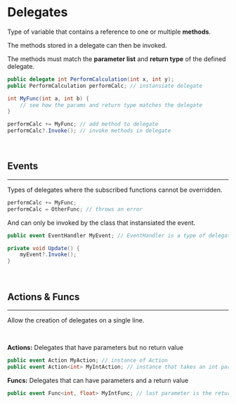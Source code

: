 # Delegates
Type of variable that contains a reference to one or multiple **methods**.

The methods stored in a delegate can then be invoked.

The methods must match the **parameter list** and **return type** of the defined delegate.

```c#
public delegate int PerformCalculation(int x, int y);
public PerformCalculation performCalc; // instansiate delegate

int MyFunc(int a, int b) {
    // see how the params and return type matches the delegate
}

performCalc += MyFunc; // add method to delegate
performCalc?.Invoke(); // invoke methods in delegate
```

<br>

## Events
---
Types of delegates where the subscribed functions cannot be overridden.
```c#
performCalc += MyFunc;
performCalc = OtherFunc; // throws an error
```
And can only be invoked by the class that instansiated the event.
```c#
public event EventHandler MyEvent; // EventHandler is a type of delegate

private void Update() {
    myEvent?.Invoke();
}
```
<br>

## Actions & Funcs
---
Allow the creation of delegates on a single line.

<br>

**Actions:** Delegates that have parameters but no return value
```c#
public event Action MyAction; // instance of Action
public event Action<int> MyIntAction; // instance that takes an int parameter
```
**Funcs:** Delegates that can have parameters and a return value
```c#
public event Func<int, float> MyIntFunc; // last parameter is the return value
```

<br>
